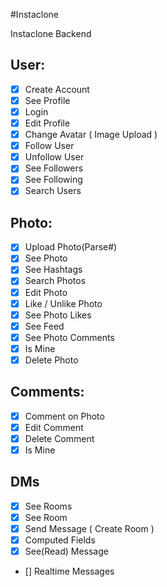 #Instaclone

Instaclone Backend

## User:
- [x] Create Account
- [x] See Profile
- [x] Login
- [x] Edit Profile
- [x] Change Avatar ( Image Upload )
- [x] Follow User
- [x] Unfollow User
- [x] See Followers
- [x] See Following
- [x] Search Users

## Photo:
- [x] Upload Photo(Parse#)
- [x] See Photo
- [x] See Hashtags
- [x] Search Photos
- [x] Edit Photo
- [x] Like / Unlike Photo
- [x] See Photo Likes
- [x] See Feed
- [x] See Photo Comments
- [x] Is Mine
- [x] Delete Photo

## Comments:
- [x] Comment on Photo
- [x] Edit Comment
- [x] Delete Comment
- [x] Is Mine

## DMs
- [x] See Rooms
- [x] See Room
- [x] Send Message ( Create Room )
- [x] Computed Fields
- [x] See(Read) Message
- [] Realtime Messages

